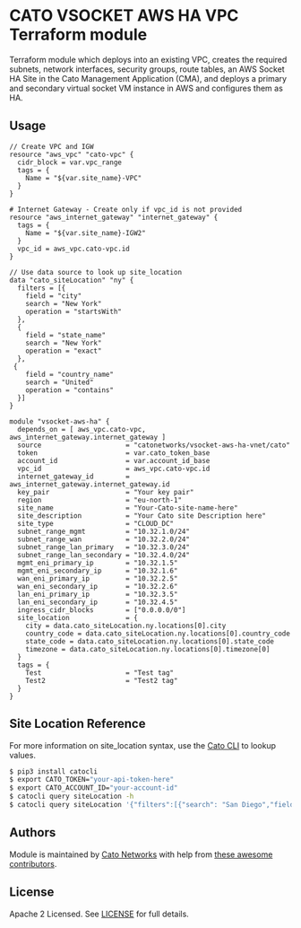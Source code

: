 # CATO VSOCKET AWS HA VPC Terraform module

Terraform module which deploys into an existing VPC, creates the required subnets, network interfaces, security groups, route tables, an AWS Socket HA Site in the Cato Management Application (CMA), and deploys a primary and secondary virtual socket VM instance in AWS and configures them as HA.

## Usage

```hcl
// Create VPC and IGW
resource "aws_vpc" "cato-vpc" {
  cidr_block = var.vpc_range
  tags = {
    Name = "${var.site_name}-VPC"
  }
}

# Internet Gateway - Create only if vpc_id is not provided
resource "aws_internet_gateway" "internet_gateway" {
  tags = {
    Name = "${var.site_name}-IGW2"
  }
  vpc_id = aws_vpc.cato-vpc.id
}

// Use data source to look up site_location 
data "cato_siteLocation" "ny" {
  filters = [{
    field = "city"
    search = "New York"
    operation = "startsWith"
  },
  {
    field = "state_name"
    search = "New York"
    operation = "exact"
  },
 {
    field = "country_name"
    search = "United"
    operation = "contains"
  }]
}

module "vsocket-aws-ha" {
  depends_on = [ aws_vpc.cato-vpc, aws_internet_gateway.internet_gateway ]
  source                     = "catonetworks/vsocket-aws-ha-vnet/cato"
  token                      = var.cato_token_base
  account_id                 = var.account_id_base
  vpc_id                     = aws_vpc.cato-vpc.id
  internet_gateway_id        = aws_internet_gateway.internet_gateway.id
  key_pair                   = "Your key pair"
  region                     = "eu-north-1"
  site_name                  = "Your-Cato-site-name-here"
  site_description           = "Your Cato site Description here"
  site_type                  = "CLOUD_DC"
  subnet_range_mgmt          = "10.32.1.0/24"
  subnet_range_wan           = "10.32.2.0/24"
  subnet_range_lan_primary   = "10.32.3.0/24"
  subnet_range_lan_secondary = "10.32.4.0/24"
  mgmt_eni_primary_ip        = "10.32.1.5"
  mgmt_eni_secondary_ip      = "10.32.1.6"
  wan_eni_primary_ip         = "10.32.2.5"
  wan_eni_secondary_ip       = "10.32.2.6"
  lan_eni_primary_ip         = "10.32.3.5"
  lan_eni_secondary_ip       = "10.32.4.5"
  ingress_cidr_blocks        = ["0.0.0.0/0"]
  site_location              = {
    city = data.cato_siteLocation.ny.locations[0].city
    country_code = data.cato_siteLocation.ny.locations[0].country_code
    state_code = data.cato_siteLocation.ny.locations[0].state_code
    timezone = data.cato_siteLocation.ny.locations[0].timezone[0]
  }
  tags = {
    Test                     = "Test tag"
    Test2                    = "Test2 tag"
  }
}
```

## Site Location Reference

For more information on site_location syntax, use the [Cato CLI](https://github.com/catonetworks/cato-cli) to lookup values.

```bash
$ pip3 install catocli
$ export CATO_TOKEN="your-api-token-here"
$ export CATO_ACCOUNT_ID="your-account-id"
$ catocli query siteLocation -h
$ catocli query siteLocation '{"filters":[{"search": "San Diego","field":"city","operation":"exact"}]}' -p
```

## Authors

Module is maintained by [Cato Networks](https://github.com/catonetworks) with help from [these awesome contributors](https://github.com/catonetworks/terraform-cato-vsocket-aws-ha-vpc/graphs/contributors).

## License

Apache 2 Licensed. See [LICENSE](https://github.com/catonetworks/terraform-cato-vsocket-aws-ha-vpc/tree/master/LICENSE) for full details.

